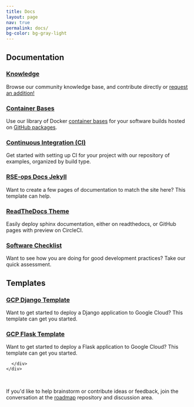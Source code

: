 ```yaml
---
title: Docs
layout: page
nav: true
permalink: docs/
bg-color: bg-gray-light
---
```


<div class="page-section bg-gray-light">

  <div class="container-lg-home px-4">
    <h2 class="display-beta mb-4">Documentation</h2>
    <div class="d-md-flex flex-wrap gut-md mb-6 mb-md-4">
      <div class="col-md-4">
        <div class="card mb-4">
          <h3 class="heading-delta"><a target="_blank" href="https://rse-ops.github.io/knowledge/">Knowledge</a></h3>
          <p class="text-gray-light text-small">Browse our community knowledge base, and contribute directly or <a target="_blank" href="https://github.com/rse-ops/knowledge">request an addition!</a></p>
        </div>
      </div>
      <div class="col-md-4">
        <div class="card mb-4">
          <h3 class="heading-delta"><a href="{{ site.baseurl }}/docs/container-bases/">Container Bases</a></h3>
          <p class="text-gray-light text-small">Use our library of Docker <a href="{{ site.baseurl }}/docs/container-bases/">container bases</a> for your software builds hosted on <a href="https://github.com/orgs/rse-ops/packages" target="_blank">GitHub packages</a>.</p>
        </div>
      </div>
      <div class="col-md-4">
        <div class="card mb-4">
          <h3 class="heading-delta"><a href="{{ site.baseurl }}/ci/">Continuous Integration (CI)</a></h3>
          <p class="text-gray-light text-small">Get started with setting up CI for your project with our repository of examples, organized by build type.</p>
        </div>
      </div>
      <div class="col-md-4">
        <div class="card mb-4">
          <h3 class="heading-delta"><a href="https://rse-ops.github.io/rseops-docs-jekyll-example/">RSE-ops Docs Jekyll</a></h3>
          <p class="text-gray-light text-small">Want to create a few pages of documentation to match the site here? This template can help.</p>
        </div>
      </div>
      <div class="col-md-4">
        <div class="card mb-4">
          <h3 class="heading-delta"><a href="https://github.com/rse-ops/readthedocs-theme/" target="_blank">ReadTheDocs Theme</a></h3>
          <p class="text-gray-light text-small">Easily deploy sphinx documentation, either on readthedocs, or GitHub pages with preview on CircleCI.</p>
        </div>
      </div>
      <div class="col-md-4">
        <div class="card mb-4">
          <h3 class="heading-delta"><a href="{{ site.baseurl }}/docs/tools/software-checklist/">Software Checklist</a></h3>
          <p class="text-gray-light text-small">Want to see how you are doing for good development practices? Take our quick assessment.</p>
        </div>
      </div>
      </div>    
    </div>


  <div class="container-lg-home px-4">
    <h2 class="display-beta mb-4">Templates</h2>
    <div class="d-md-flex flex-wrap gut-md mb-6 mb-md-4">
      <div class="col-md-4">
        <div class="card mb-4">
          <h3 class="heading-delta"><a target="_blank" href="https://rse-ops.github.io/gcp-django-template/">GCP Django Template</a></h3>
          <p class="text-gray-light text-small">Want to get started to deploy a Django application to Google Cloud? This template can get you started.</p>
        </div>
      </div>
      <div class="col-md-4">
        <div class="card mb-4">
          <h3 class="heading-delta"><a target="_blank" href="https://rse-ops.github.io/gcp-flask-template/">GCP Flask Template</a></h3>
          <p class="text-gray-light text-small">Want to get started to deploy a Flask application to Google Cloud? This template can get you started.</p>
        </div>
      </div>


      </div>    
    </div>

  </div>
<br>
<p class="alert alert-info">If you'd like to help brainstorm or contribute ideas or feedback, join the conversation at the <a href="https://github.com/rse-ops/roadmap" target="_blank">roadmap</a> repository and discussion area.</p>
